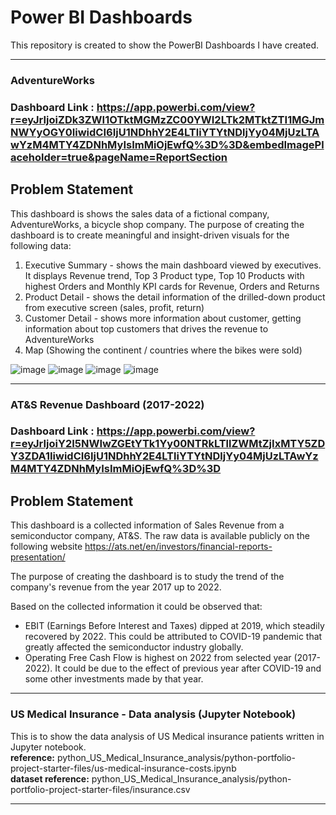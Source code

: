 # Power BI Dashboards
This repository is created to show the PowerBI Dashboards I have created.
***
### AdventureWorks
### Dashboard Link : https://app.powerbi.com/view?r=eyJrIjoiZDk3ZWI1OTktMGMzZC00YWI2LTk2MTktZTI1MGJmNWYyOGY0IiwidCI6IjU1NDhhY2E4LTliYTYtNDljYy04MjUzLTAwYzM4MTY4ZDNhMyIsImMiOjEwfQ%3D%3D&embedImagePlaceholder=true&pageName=ReportSection

## Problem Statement

This dashboard is shows the sales data of a fictional company, AdventureWorks, a bicycle shop company.
The purpose of creating the dashboard is to create meaningful and insight-driven visuals for the following data:
1. Executive Summary - shows the main dashboard viewed by executives. It displays Revenue trend, Top 3 Product type, Top 10 Products with highest Orders and Monthly KPI cards for Revenue, Orders and Returns
2. Product Detail - shows the detail information of the drilled-down product from executive screen (sales, profit, return)
3. Customer Detail - shows more information about customer, getting information about top customers that drives the revenue to AdventureWorks
4. Map (Showing the continent / countries where the bikes were sold)

![image](https://github.com/CliffordDelaCruz/PowerBI_Dashboards/assets/123575331/eda13267-96a7-4997-8def-bba41846b45f)
![image](https://github.com/CliffordDelaCruz/PowerBI_Dashboards/assets/123575331/edc8da2b-2505-4316-8cf8-0ffdd3959f9e)
![image](https://github.com/CliffordDelaCruz/PowerBI_Dashboards/assets/123575331/69a5dcab-8666-44fe-b634-a62fb28be9c3)
![image](https://github.com/CliffordDelaCruz/PowerBI_Dashboards/assets/123575331/c25c471a-5518-4a43-8208-36631be983c6)
***

### AT&amp;S Revenue Dashboard (2017-2022)
### Dashboard Link : https://app.powerbi.com/view?r=eyJrIjoiY2I5NWIwZGEtYTk1Yy00NTRkLTllZWMtZjIxMTY5ZDY3ZDA1IiwidCI6IjU1NDhhY2E4LTliYTYtNDljYy04MjUzLTAwYzM4MTY4ZDNhMyIsImMiOjEwfQ%3D%3D

## Problem Statement

This dashboard is a collected information of Sales Revenue from a semiconductor company, AT&S. The raw data is available publicly on the following website https://ats.net/en/investors/financial-reports-presentation/

The purpose of creating the dashboard is to study the trend of the company's revenue from the year 2017 up to 2022.

Based on the collected information it could be observed that:
* EBIT (Earnings Before Interest and Taxes) dipped at 2019, which steadily recovered by 2022. This could be attributed to COVID-19 pandemic that greatly affected the semiconductor industry globally.
* Operating Free Cash Flow is highest on 2022 from selected year (2017-2022). It could be due to the effect of previous year after COVID-19 and some other investments made by that year.
***
### US Medical Insurance - Data analysis (Jupyter Notebook)

This is to show the data analysis of US Medical insurance patients written in Jupyter notebook.  
**reference:** python_US_Medical_Insurance_analysis/python-portfolio-project-starter-files/us-medical-insurance-costs.ipynb  
**dataset reference:** python_US_Medical_Insurance_analysis/python-portfolio-project-starter-files/insurance.csv
***

